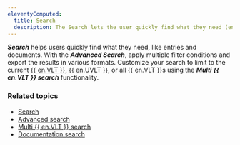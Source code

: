 ```yaml
---
eleventyComputed:
  title: Search
  description: The Search lets the user quickly find what they need (entries, documentation, etc.).
---
```

***Search*** helps users quickly find what they need, like entries and documents. With the ***Advanced Search***, apply multiple filter conditions and export the results in various formats. Customize your search to limit to the current [{{ en.VLT }}](/rdm/windows/concepts/basic-concepts/vaults/), {{ en.UVLT }}, or all {{ en.VLT }}s using the ***Multi {{ en.VLT }} search*** functionality.

### Related topics  
* [Search](/rdm/commands/view/view/search/)
* [Advanced search](/rdm/commands/view/view/search/advanced/)
* [Multi {{ en.VLT }} search](/rdm/commands/view/view/search/multi-vault/)
* [Documentation search](/rdm/commands/view/view/search/documentation/)
